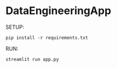 # DataEngineeringApp


SETUP:

```
pip install -r requirements.txt
```

RUN:

```
streamlit run app.py
```

